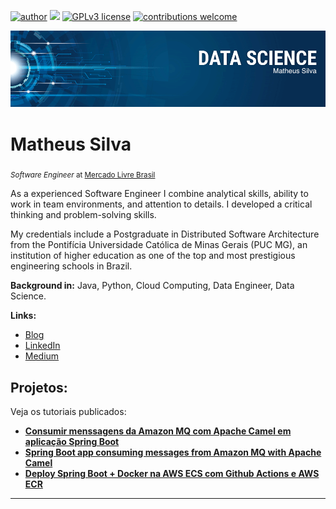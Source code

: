 [![author](https://img.shields.io/badge/author-matheus-red.svg)](https://www.linkedin.com/in/carlosfab) [![](https://img.shields.io/badge/python-3.7+-blue.svg)](https://www.python.org/downloads/release/python-365/) [![GPLv3 license](https://img.shields.io/badge/License-GPLv3-blue.svg)](http://perso.crans.org/besson/LICENSE.html) [![contributions welcome](https://img.shields.io/badge/contributions-welcome-brightgreen.svg?style=flat)](https://github.com/carlosfab/data_science/issues)

<p align="center">
  <img src="banner.png" >
</p>

# Matheus Silva
<sub>*Software Engineer* at [Mercado Livre Brasil](https://github.com/mercadolibre)</sub>

As a experienced Software Engineer I combine analytical skills, ability to work in team environments, and attention to details. I developed a critical thinking and problem-solving skills.

My credentials include a Postgraduate in Distributed Software Architecture from the Pontifícia Universidade Católica de Minas Gerais (PUC MG), an institution of higher education as one of the top and most prestigious engineering schools in Brazil.

**Background in:** Java, Python, Cloud Computing, Data Engineer, Data Science.

**Links:**
* [Blog](http://msilva.dev)
* [LinkedIn](https://www.linkedin.com/in/matheus-silva-023384119/)
* [Medium](https://msilvadev.medium.com/)


## Projetos:
Veja os tutoriais publicados:

* **[Consumir menssagens da Amazon MQ com Apache Camel em aplicação Spring Boot](https://msilvadev.medium.com/consumir-menssagens-da-amazon-mq-com-apache-camel-em-aplica%C3%A7%C3%A3o-spring-boot-95572ca0d5a1?source=friends_link&sk=585217042598bda269921f620b5a3b55)**
* **[Spring Boot app consuming messages from Amazon MQ with Apache Camel](https://msilvadev.medium.com/spring-boot-app-consuming-messages-from-amazon-mq-with-apache-camel-32ab2aa5a85a)**
* **[Deploy Spring Boot + Docker na AWS ECS com Github Actions e AWS ECR](https://msilvadev.medium.com/deploy-spring-boot-docker-na-aws-ecs-com-github-actions-e-aws-ecr-13927a3f6b5a)**

---




